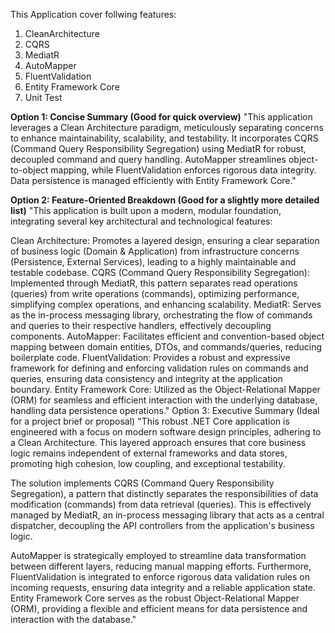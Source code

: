 This Application cover follwing features:

1. CleanArchitecture 
2. CQRS 
3. MediatR 
4. AutoMapper 
5. FluentValidation
6. Entity Framework Core
7. Unit Test

**Option 1: Concise Summary (Good for quick overview)**
"This application leverages a Clean Architecture paradigm, meticulously separating concerns to enhance maintainability, scalability, and testability. It incorporates CQRS (Command Query Responsibility Segregation) using MediatR for robust, decoupled command and query handling. AutoMapper streamlines object-to-object mapping, while FluentValidation enforces rigorous data integrity. Data persistence is managed efficiently with Entity Framework Core."

**Option 2: Feature-Oriented Breakdown (Good for a slightly more detailed list)**
"This application is built upon a modern, modular foundation, integrating several key architectural and technological features:

Clean Architecture: Promotes a layered design, ensuring a clear separation of business logic (Domain & Application) from infrastructure concerns (Persistence, External Services), leading to a highly maintainable and testable codebase.
CQRS (Command Query Responsibility Segregation): Implemented through MediatR, this pattern separates read operations (queries) from write operations (commands), optimizing performance, simplifying complex operations, and enhancing scalability.
MediatR: Serves as the in-process messaging library, orchestrating the flow of commands and queries to their respective handlers, effectively decoupling components.
AutoMapper: Facilitates efficient and convention-based object mapping between domain entities, DTOs, and commands/queries, reducing boilerplate code.
FluentValidation: Provides a robust and expressive framework for defining and enforcing validation rules on commands and queries, ensuring data consistency and integrity at the application boundary.
Entity Framework Core: Utilized as the Object-Relational Mapper (ORM) for seamless and efficient interaction with the underlying database, handling data persistence operations."
Option 3: Executive Summary (Ideal for a project brief or proposal)
"This robust .NET Core application is engineered with a focus on modern software design principles, adhering to a Clean Architecture. This layered approach ensures that core business logic remains independent of external frameworks and data stores, promoting high cohesion, low coupling, and exceptional testability.

The solution implements CQRS (Command Query Responsibility Segregation), a pattern that distinctly separates the responsibilities of data modification (commands) from data retrieval (queries). This is effectively managed by MediatR, an in-process messaging library that acts as a central dispatcher, decoupling the API controllers from the application's business logic.

AutoMapper is strategically employed to streamline data transformation between different layers, reducing manual mapping efforts. Furthermore, FluentValidation is integrated to enforce rigorous data validation rules on incoming requests, ensuring data integrity and a reliable application state. Entity Framework Core serves as the robust Object-Relational Mapper (ORM), providing a flexible and efficient means for data persistence and interaction with the database."
